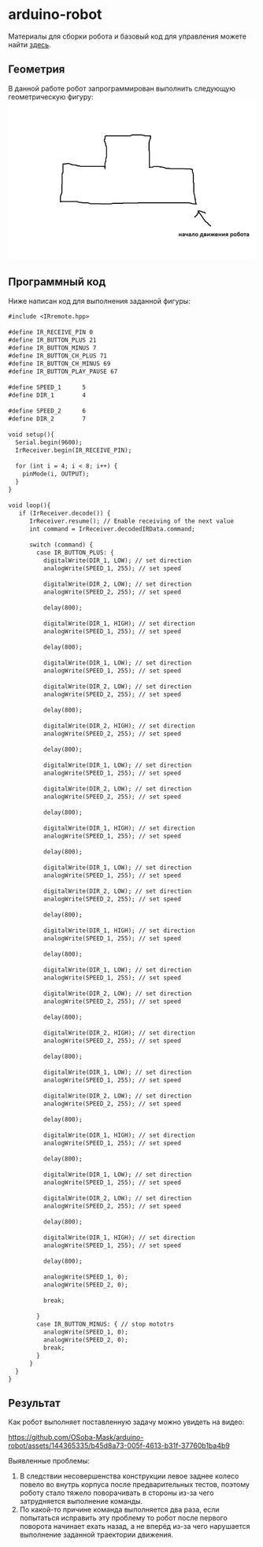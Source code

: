 # arduino-robot
Материалы для сборки робота и базовый код для управления можете найти [здесь](https://github.com/m112521/bots).
## Геометрия
В данной работе робот запрограммирован выполнить следующую геометрическую фигуру:
![траектория](траектория.jpg)
## Программный код
Ниже написан код для выполнения заданной фигуры:
```
#include <IRremote.hpp>

#define IR_RECEIVE_PIN 0
#define IR_BUTTON_PLUS 21
#define IR_BUTTON_MINUS 7
#define IR_BUTTON_CH_PLUS 71
#define IR_BUTTON_CH_MINUS 69
#define IR_BUTTON_PLAY_PAUSE 67

#define SPEED_1      5 
#define DIR_1        4
 
#define SPEED_2      6
#define DIR_2        7

void setup(){
  Serial.begin(9600);
  IrReceiver.begin(IR_RECEIVE_PIN);

  for (int i = 4; i < 8; i++) {     
    pinMode(i, OUTPUT);
  }
}

void loop(){
   if (IrReceiver.decode()) {
      IrReceiver.resume(); // Enable receiving of the next value
      int command = IrReceiver.decodedIRData.command;
      
      switch (command) {
        case IR_BUTTON_PLUS: {
          digitalWrite(DIR_1, LOW); // set direction
          analogWrite(SPEED_1, 255); // set speed

          digitalWrite(DIR_2, LOW); // set direction
          analogWrite(SPEED_2, 255); // set speed

          delay(800);

          digitalWrite(DIR_1, HIGH); // set direction
          analogWrite(SPEED_1, 255); // set speed

          delay(800);

          digitalWrite(DIR_1, LOW); // set direction
          analogWrite(SPEED_1, 255); // set speed

          digitalWrite(DIR_2, LOW); // set direction
          analogWrite(SPEED_2, 255); // set speed

          delay(800);
          
          digitalWrite(DIR_2, HIGH); // set direction
          analogWrite(SPEED_2, 255); // set speed

          delay(800);

          digitalWrite(DIR_1, LOW); // set direction
          analogWrite(SPEED_1, 255); // set speed

          digitalWrite(DIR_2, LOW); // set direction
          analogWrite(SPEED_2, 255); // set speed

          delay(800);

          digitalWrite(DIR_1, HIGH); // set direction
          analogWrite(SPEED_1, 255); // set speed

          delay(800);

          digitalWrite(DIR_1, LOW); // set direction
          analogWrite(SPEED_1, 255); // set speed

          digitalWrite(DIR_2, LOW); // set direction
          analogWrite(SPEED_2, 255); // set speed

          delay(800);

          digitalWrite(DIR_1, HIGH); // set direction
          analogWrite(SPEED_1, 255); // set speed

          delay(800);

          digitalWrite(DIR_1, LOW); // set direction
          analogWrite(SPEED_1, 255); // set speed

          digitalWrite(DIR_2, LOW); // set direction
          analogWrite(SPEED_2, 255); // set speed

          delay(800);

          digitalWrite(DIR_2, HIGH); // set direction
          analogWrite(SPEED_2, 255); // set speed

          delay(800);

          digitalWrite(DIR_1, LOW); // set direction
          analogWrite(SPEED_1, 255); // set speed

          digitalWrite(DIR_2, LOW); // set direction
          analogWrite(SPEED_2, 255); // set speed

          delay(800);

          digitalWrite(DIR_1, HIGH); // set direction
          analogWrite(SPEED_1, 255); // set speed

          delay(800);

          digitalWrite(DIR_1, LOW); // set direction
          analogWrite(SPEED_1, 255); // set speed

          digitalWrite(DIR_2, LOW); // set direction
          analogWrite(SPEED_2, 255); // set speed

          delay(800);

          digitalWrite(DIR_1, HIGH); // set direction
          analogWrite(SPEED_1, 255); // set speed

          delay(800);
          
          analogWrite(SPEED_1, 0); 
          analogWrite(SPEED_2, 0);

          break;
        
        }
        case IR_BUTTON_MINUS: { // stop mototrs
          analogWrite(SPEED_1, 0); 
          analogWrite(SPEED_2, 0);  
          break;
        }
      }
  }
}
```
## Результат
Как робот выполняет поставленную задачу можно увидеть на видео:


https://github.com/OSoba-Mask/arduino-robot/assets/144365335/b45d8a73-005f-4613-b31f-37760b1ba4b9

Выявленные проблемы:
1. В следствии несовершенства конструкции левое заднее колесо повело во внутрь корпуса после предварительных тестов, поэтому роботу стало тяжело поворачивать в стороны из-за чего затрудняется выполнение команды.
2. По какой-то причине команда выполняется два раза, если попытаться исправить эту проблему то робот после первого поворота начинает ехать назад, а не вперёд из-за чего нарушается выполнение заданной траектории движения.
